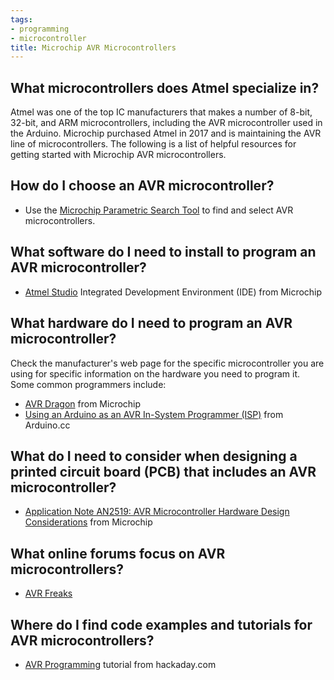 ```yaml
---
tags:
- programming
- microcontroller
title: Microchip AVR Microcontrollers
---
```


## What microcontrollers does Atmel specialize in?

Atmel was one of the top IC manufacturers that makes a number of 8-bit, 32-bit, and ARM microcontrollers, including the AVR microcontroller used in the Arduino. Microchip purchased Atmel in 2017 and is maintaining the AVR line of microcontrollers. The following is a list of helpful resources for getting started with Microchip AVR microcontrollers.

## How do I choose an AVR microcontroller?

-   Use the [Microchip Parametric Search Tool](http://www.microchip.com/selection-tools) to find and select AVR microcontrollers.

## What software do I need to install to program an AVR microcontroller?

-   [Atmel Studio](https://www.microchip.com/avr-support/atmel-studio-7) Integrated Development Environment (IDE) from Microchip

## What hardware do I need to program an AVR microcontroller?

Check the manufacturer's web page for the specific microcontroller you are using for specific information on the hardware you need to program it. Some common programmers include:

-   [AVR Dragon](http://www.microchip.com/Developmenttools/ProductDetails.aspx?PartNO=ATAVRDRAGON) from Microchip
-   [Using an Arduino as an AVR In-System Programmer (ISP)](https://www.arduino.cc/en/Tutorial/ArduinoISP) from Arduino.cc

## What do I need to consider when designing a printed circuit board (PCB) that includes an AVR microcontroller?

-   [Application Note AN2519: AVR Microcontroller Hardware Design Considerations](http://www.microchip.com//wwwAppNotes/AppNotes.aspx?appnote=en591472) from Microchip

## What online forums focus on AVR microcontrollers?

-   [AVR Freaks](http://www.avrfreaks.net/)

## Where do I find code examples and tutorials for AVR microcontrollers?

-   [AVR Programming](http://hackaday.com/2010/10/23/avr-programming-introduction/) tutorial from hackaday.com
